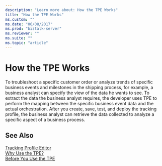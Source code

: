 ```yaml
---
description: "Learn more about: How the TPE Works"
title: "How the TPE Works"
ms.custom: ""
ms.date: "06/08/2017"
ms.prod: "biztalk-server"
ms.reviewer: ""
ms.suite: ""
ms.topic: "article"
---
```

# How the TPE Works
To troubleshoot a specific customer order or analyze trends of specific business events and milestones in the shipping process, for example, a business analyst can specify the view of the data he wants to see. To extract the data the business analyst requires, the developer uses TPE to perform the mapping between the specific business event data and the actual orchestration. After you create, save, test, and deploy the tracking profile, the business analyst can retrieve the data collected to analyze a specific aspect of a business process.  
  
## See Also  
 [Tracking Profile Editor](../core/tracking-profile-editor.md)   
 [Why Use the TPE?](../core/why-use-the-tpe.md)   
 [Before You Use the TPE](../core/before-you-use-the-tpe.md)
